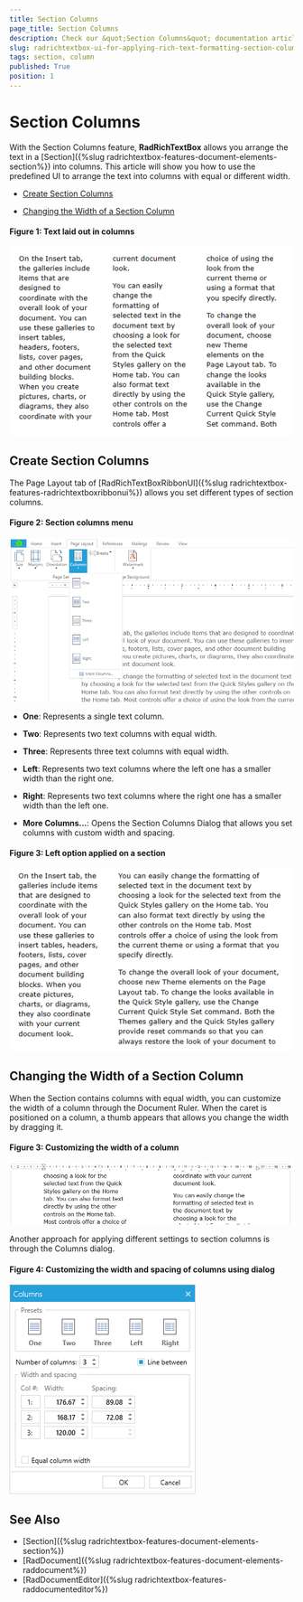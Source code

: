 ```yaml
---
title: Section Columns
page_title: Section Columns
description: Check our &quot;Section Columns&quot; documentation article for the RadRichTextBox WPF control.
slug: radrichtextbox-ui-for-applying-rich-text-formatting-section-columns
tags: section, column
published: True
position: 1
---
```


# Section Columns

With the Section Columns feature, **RadRichTextBox** allows you arrange the text in a [Section]({%slug radrichtextbox-features-document-elements-section%}) into columns. This article will show you how to use the predefined UI to arrange the text into columns with equal or different width.

* [Create Section Columns](#create-section-columns)

* [Changing the Width of a Section Column](#changing-the-width-of-a-section-column)


#### __Figure 1: Text laid out in columns__
![RadRichTextBox_Features_Section_Columns_01](images/RadRichTextBox_Features_Section_Columns_01.png)

## Create Section Columns

The Page Layout tab of [RadRichTextBoxRibbonUI]({%slug radrichtextbox-features-radrichtextboxribbonui%}) allows you set different types of section columns.

#### __Figure 2: Section columns menu__
![RadRichTextBox_Features_Section_Columns_03](images/RadRichTextBox_Features_Section_Columns_03.png)

* **One**: Represents a single text column.

* **Two**: Represents two text columns with equal width.

* **Three**: Represents three text columns with equal width.

* **Left**: Represents two text columns where the left one has a smaller width than the right one.

* **Right**: Represents two text columns where the right one has a smaller width than the left one.

* **More Columns...**: Opens the Section Columns Dialog that allows you set columns with custom width and spacing. 

#### __Figure 3: Left option applied on a section__
![RadRichTextBox_Features_Section_Columns_02](images/RadRichTextBox_Features_Section_Columns_02.png)

## Changing the Width of a Section Column

When the Section contains columns with equal width, you can customize the width of a column through the Document Ruler. When the caret is positioned on a column, a thumb appears that allows you change the width by dragging it.

#### __Figure 3: Customizing the width of a column__
![RadRichTextBox_Features_Section_Columns_04](images/RadRichTextBox_Features_Section_Columns_04.png)

Another approach for applying different settings to section columns is through the Columns dialog.

#### __Figure 4: Customizing the width and spacing of columns using dialog__
![RadRichTextBox_Features_Section_Columns_04](images/RadRichTextBox_Features_Section_Columns_05.png)

## See Also

* [Section]({%slug radrichtextbox-features-document-elements-section%})
* [RadDocument]({%slug radrichtextbox-features-document-elements-raddocument%})
* [RadDocumentEditor]({%slug radrichtextbox-features-raddocumenteditor%})
